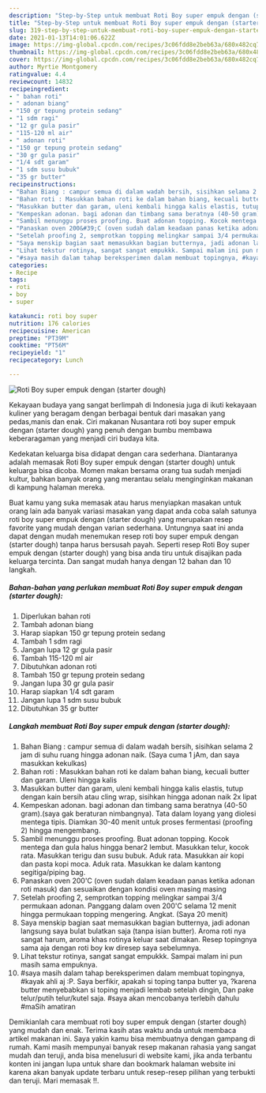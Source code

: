 ```yaml
---
description: "Step-by-Step untuk membuat Roti Boy super empuk dengan (starter dough) Terbukti"
title: "Step-by-Step untuk membuat Roti Boy super empuk dengan (starter dough) Terbukti"
slug: 319-step-by-step-untuk-membuat-roti-boy-super-empuk-dengan-starter-dough-terbukti
date: 2021-01-13T14:01:06.622Z
image: https://img-global.cpcdn.com/recipes/3c06fdd8e2beb63a/680x482cq70/roti-boy-super-empuk-dengan-starter-dough-foto-resep-utama.jpg
thumbnail: https://img-global.cpcdn.com/recipes/3c06fdd8e2beb63a/680x482cq70/roti-boy-super-empuk-dengan-starter-dough-foto-resep-utama.jpg
cover: https://img-global.cpcdn.com/recipes/3c06fdd8e2beb63a/680x482cq70/roti-boy-super-empuk-dengan-starter-dough-foto-resep-utama.jpg
author: Myrtie Montgomery
ratingvalue: 4.4
reviewcount: 14832
recipeingredient:
- " bahan roti"
- " adonan biang"
- "150 gr tepung protein sedang"
- "1 sdm ragi"
- "12 gr gula pasir"
- "115-120 ml air"
- " adonan roti"
- "150 gr tepung protein sedang"
- "30 gr gula pasir"
- "1/4 sdt garam"
- "1 sdm susu bubuk"
- "35 gr butter"
recipeinstructions:
- "Bahan Biang : campur semua di dalam wadah bersih, sisihkan selama 2 jam di suhu ruang hingga adonan naik. (Saya cuma 1 jAm, dan saya masukkan kekulkas)"
- "Bahan roti : Masukkan bahan roti ke dalam bahan biang, kecuali butter dan garam. Uleni hingga kalis"
- "Masukkan butter dan garam, uleni kembali hingga kalis elastis, tutup dengan kain bersih atau cling wrap, sisihkan hingga adonan naik 2x lipat"
- "Kempeskan adonan. bagi adonan dan timbang sama beratnya (40-50 gram).(saya gak beraturan nimbangnya). Tata dalam loyang yang diolesi mentega tipis. Diamkan 30-40 menit untuk proses fermentasi (proofing 2) hingga mengembang."
- "Sambil menunggu proses proofing. Buat adonan topping. Kocok mentega dan gula halus hingga benar2 lembut. Masukkan telur, kocok rata. Masukkan terigu dan susu bubuk. Aduk rata. Masukkan air kopi dan pasta kopi moca. Aduk rata. Masukkan ke dalam kantong segitiga/piping bag."
- "Panaskan oven 200&#39;C (oven sudah dalam keadaan panas ketika adonan roti masuk) dan sesuaikan dengan kondisi oven masing masing"
- "Setelah proofing 2, semprotkan topping melingkar sampai 3/4 permukaan adonan. Panggang dalam oven 200&#39;C selama 12 menit hingga permukaan topping mengering. Angkat. (Saya 20 menit)"
- "Saya menskip bagian saat memasukkan bagian butternya, jadi adonan langsung saya bulat bulatkan saja (tanpa isian butter). Aroma roti nya sangat harum, aroma khas rotinya keluar saat dimakan. Resep topingnya sama aja dengan roti boy kw diresep saya sebelumnya."
- "Lihat tekstur rotinya, sangat sangat empukkk. Sampai malam ini pun masih sama empuknya."
- "#saya masih dalam tahap bereksperimen dalam membuat topingnya, #kayak ahli aj :P. Saya berfikir, apakah si toping tanpa butter ya, ?karena butter menyebabkan si toping menjadi lembab setelah dingin, Dan pake telur/putih telur/kutel saja. #saya akan mencobanya terlebih dahulu #maSih amatiran"
categories:
- Recipe
tags:
- roti
- boy
- super

katakunci: roti boy super 
nutrition: 176 calories
recipecuisine: American
preptime: "PT39M"
cooktime: "PT56M"
recipeyield: "1"
recipecategory: Lunch

---
```



![Roti Boy super empuk dengan (starter dough)](https://img-global.cpcdn.com/recipes/3c06fdd8e2beb63a/680x482cq70/roti-boy-super-empuk-dengan-starter-dough-foto-resep-utama.jpg)

Kekayaan budaya yang sangat berlimpah di Indonesia juga di ikuti kekayaan kuliner yang beragam dengan berbagai bentuk dari masakan yang pedas,manis dan enak. Ciri makanan Nusantara roti boy super empuk dengan (starter dough) yang penuh dengan bumbu membawa keberaragaman yang menjadi ciri budaya kita.


Kedekatan keluarga bisa didapat dengan cara sederhana. Diantaranya adalah memasak Roti Boy super empuk dengan (starter dough) untuk keluarga bisa dicoba. Momen makan bersama orang tua sudah menjadi kultur, bahkan banyak orang yang merantau selalu menginginkan makanan di kampung halaman mereka.



Buat kamu yang suka memasak atau harus menyiapkan masakan untuk orang lain ada banyak variasi masakan yang dapat anda coba salah satunya roti boy super empuk dengan (starter dough) yang merupakan resep favorite yang mudah dengan varian sederhana. Untungnya saat ini anda dapat dengan mudah menemukan resep roti boy super empuk dengan (starter dough) tanpa harus bersusah payah.
Seperti resep Roti Boy super empuk dengan (starter dough) yang bisa anda tiru untuk disajikan pada keluarga tercinta. Dan sangat mudah hanya dengan 12 bahan dan 10 langkah.


<!--inarticleads1-->

##### Bahan-bahan yang perlukan membuat Roti Boy super empuk dengan (starter dough):

1. Diperlukan  bahan roti
1. Tambah  adonan biang
1. Harap siapkan 150 gr tepung protein sedang
1. Tambah 1 sdm ragi
1. Jangan lupa 12 gr gula pasir
1. Tambah 115-120 ml air
1. Dibutuhkan  adonan roti
1. Tambah 150 gr tepung protein sedang
1. Jangan lupa 30 gr gula pasir
1. Harap siapkan 1/4 sdt garam
1. Jangan lupa 1 sdm susu bubuk
1. Dibutuhkan 35 gr butter




<!--inarticleads2-->

##### Langkah membuat  Roti Boy super empuk dengan (starter dough):

1. Bahan Biang : campur semua di dalam wadah bersih, sisihkan selama 2 jam di suhu ruang hingga adonan naik. (Saya cuma 1 jAm, dan saya masukkan kekulkas)
1. Bahan roti : Masukkan bahan roti ke dalam bahan biang, kecuali butter dan garam. Uleni hingga kalis
1. Masukkan butter dan garam, uleni kembali hingga kalis elastis, tutup dengan kain bersih atau cling wrap, sisihkan hingga adonan naik 2x lipat
1. Kempeskan adonan. bagi adonan dan timbang sama beratnya (40-50 gram).(saya gak beraturan nimbangnya). Tata dalam loyang yang diolesi mentega tipis. Diamkan 30-40 menit untuk proses fermentasi (proofing 2) hingga mengembang.
1. Sambil menunggu proses proofing. Buat adonan topping. Kocok mentega dan gula halus hingga benar2 lembut. Masukkan telur, kocok rata. Masukkan terigu dan susu bubuk. Aduk rata. Masukkan air kopi dan pasta kopi moca. Aduk rata. Masukkan ke dalam kantong segitiga/piping bag.
1. Panaskan oven 200&#39;C (oven sudah dalam keadaan panas ketika adonan roti masuk) dan sesuaikan dengan kondisi oven masing masing
1. Setelah proofing 2, semprotkan topping melingkar sampai 3/4 permukaan adonan. Panggang dalam oven 200&#39;C selama 12 menit hingga permukaan topping mengering. Angkat. (Saya 20 menit)
1. Saya menskip bagian saat memasukkan bagian butternya, jadi adonan langsung saya bulat bulatkan saja (tanpa isian butter). Aroma roti nya sangat harum, aroma khas rotinya keluar saat dimakan. Resep topingnya sama aja dengan roti boy kw diresep saya sebelumnya.
1. Lihat tekstur rotinya, sangat sangat empukkk. Sampai malam ini pun masih sama empuknya.
1. #saya masih dalam tahap bereksperimen dalam membuat topingnya, #kayak ahli aj :P. Saya berfikir, apakah si toping tanpa butter ya, ?karena butter menyebabkan si toping menjadi lembab setelah dingin, Dan pake telur/putih telur/kutel saja. #saya akan mencobanya terlebih dahulu #maSih amatiran




Demikianlah cara membuat roti boy super empuk dengan (starter dough) yang mudah dan enak. Terima kasih atas waktu anda untuk membaca artikel makanan ini. Saya yakin kamu bisa membuatnya dengan gampang di rumah. Kami masih mempunyai banyak resep makanan rahasia yang sangat mudah dan teruji, anda bisa menelusuri di website kami, jika anda terbantu konten ini jangan lupa untuk share dan bookmark halaman website ini karena akan banyak update terbaru untuk resep-resep pilihan yang terbukti dan teruji. Mari memasak !!. 
